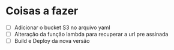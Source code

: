 # Coisas a fazer

- [ ] Adicionar o bucket S3 no arquivo yaml
- [ ] Alteração da função lambda para recuperar a url pre assinada
- [ ] Build e Deploy da nova versão
